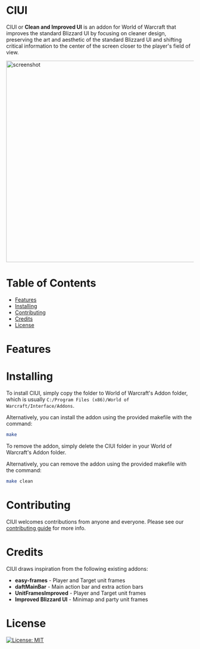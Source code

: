 # CIUI
CIUI or **Clean and Improved UI** is an addon for World of Warcraft that improves the standard Blizzard UI by focusing on cleaner design, preserving the art and aesthetic of the standard Blizzard UI and shifting critical information to the center of the screen closer to the player's field of view.

<p align="left">
	<img src="https://user-images.githubusercontent.com/12175684/40276220-705d903e-5bd2-11e8-8d29-88d694939805.jpg" width="960" height="540" alt="screenshot"/>
</p>

# Table of Contents
* [Features](#features)
* [Installing](#installing)
* [Contributing](#contributing)
* [Credits](#credits)
* [License](#license)

# Features

# Installing
To install CIUI, simply copy the folder to World of Warcraft's Addon folder, which is usually ``C:/Program Files (x86)/World of Warcraft/Interface/Addons``.

Alternatively, you can install the addon using the provided makefile with the command:
```bash
make
```

To remove the addon, simply delete the CIUI folder in your World of Warcraft's Addon folder.

Alternatively, you can remove the addon using the provided makefile with the command:
```bash
make clean
```

# Contributing
CIUI welcomes contributions from anyone and everyone. Please see our [contributing guide](/CONTRIBUTING.md) for more info.

# Credits
CIUI draws inspiration from the following existing addons:

- **easy-frames** - Player and Target unit frames
- **daftMainBar** - Main action bar and extra action bars
- **UnitFramesImproved** - Player and Target unit frames
- **Improved Blizzard UI** - Minimap and party unit frames

# License
[![License: MIT](https://img.shields.io/badge/License-MIT-yellow.svg)](/LICENSE.md)
